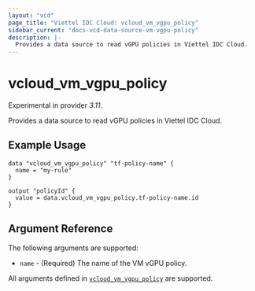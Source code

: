 ```yaml
---
layout: "vcd"
page_title: "Viettel IDC Cloud: vcloud_vm_vgpu_policy"
sidebar_current: "docs-vcd-data-source-vm-vgpu-policy"
description: |-
  Provides a data source to read vGPU policies in Viettel IDC Cloud.
---
```


# vcloud\_vm\_vgpu\_policy

Experimental in provider *3.11*.

Provides a data source to read vGPU policies in Viettel IDC Cloud.

## Example Usage

```hcl
data "vcloud_vm_vgpu_policy" "tf-policy-name" {
  name = "my-rule"
}

output "policyId" {
  value = data.vcloud_vm_vgpu_policy.tf-policy-name.id
}
```
## Argument Reference

The following arguments are supported:

* `name` - (Required) The name of the VM vGPU policy.

All arguments defined in [`vcloud_vm_vgpu_policy`](/providers/viettelidc-provider/vcloud/latest/docs/resources/vm_vgpu_policy#argument-reference) are supported.

